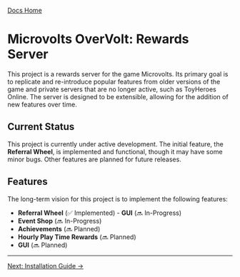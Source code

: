 [Docs Home](./index.md)

# Microvolts OverVolt: Rewards Server

This project is a rewards server for the game Microvolts. Its primary goal is to replicate and re-introduce popular features from older versions of the game and private servers that are no longer active, such as ToyHeroes Online. The server is designed to be extensible, allowing for the addition of new features over time.

## Current Status

This project is currently under active development. The initial feature, the **Referral Wheel**, is implemented and functional, though it may have some minor bugs. Other features are planned for future releases.

## Features

The long-term vision for this project is to implement the following features:

- **Referral Wheel** (✅ Implemented) - **GUI** (🔜 In-Progress)
- **Event Shop** (🔜 In-Progress)
- **Achievements** (🔜 Planned)
- **Hourly Play Time Rewards** (🔜 Planned)
- **GUI** (🔜 Planned)


---

[Next: Installation Guide →](./installation.md)
